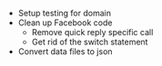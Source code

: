  - Setup testing for domain
 - Clean up Facebook code
     - Remove quick reply specific call
     - Get rid of the switch statement
 - Convert data files to json
